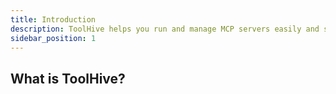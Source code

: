 ```yaml
---
title: Introduction
description: ToolHive helps you run and manage MCP servers easily and securely.
sidebar_position: 1
---
```


## What is ToolHive?
